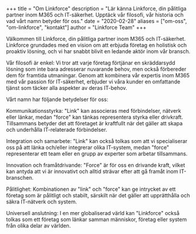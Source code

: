 +++
title = "Om Linkforce"
description = "Lär känna Linkforce, din pålitliga partner inom M365 och IT-säkerhet. Upptäck vår filosofi, vår historia och vad vårt namn betyder för oss."
date = "2020-02-28"
aliases = ["om-oss", "om-linkforce", "kontakt"]
author = "Linkforce Team"
+++

Välkommen till Linkforce, din pålitliga partner inom M365 och IT-säkerhet. Linkforce grundades med en vision om att erbjuda företag en holistisk och proaktiv lösning, och vi har snabbt blivit en ledande aktör inom vår bransch.

Vår filosofi är enkel: Vi tror att varje företag förtjänar en skräddarsydd lösning som inte bara adresserar nuvarande behov, men också förbereder dem för framtida utmaningar. Genom att kombinera vår expertis inom M365 med vår passion för IT-säkerhet, erbjuder vi våra kunder en omfattande tjänst som täcker alla aspekter av deras IT-behov.

Vårt namn har följande betydelser för oss:

Kommunikationsstyrka: "Link" kan associeras med förbindelser, nätverk eller länkar, medan "force" kan tänkas representera styrka eller drivkraft. Tillsammans betyder det att företaget är kraftfullt när det gäller att skapa och underhålla IT-relaterade förbindelser.

Integration och samarbete: "Link" kan också tolkas som att vi specialiserar oss på att länka och/eller integrerar olika IT-system, medan "force" representerar ett team eller en grupp av experter som arbetar tillsammans.

Innovation och framåtdrivande: "Force" är för oss en drivande kraft, vilket kan antyda att vi är innovativt och alltid strävar efter att gå framåt inom IT-branschen.

Pålitlighet: Kombinationen av "link" och "force" kan ge intrycket av ett företag som är pålitligt och stabilt, särskilt när det gäller att upprätthålla och säkra IT-nätverk och system.

Universell anslutning: I en mer globaliserad värld kan "Linkforce" också tolkas som ett företag som länkar samman människor, företag eller system från olika delar av världen.
